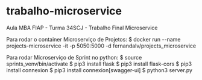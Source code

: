 # trabalho-microservice
Aula MBA FIAP - Turma 34SCJ - Trabalho Final Microservice


Para rodar o container Microserviço de Projetos:
    $ docker run --name projects-microservice -it -p 5050:5000 -d fernandalv/projects_microservice

Para rodar Microserviço de Sprint no python:
    $ source sprints_venv/bin/activate
    $ pip3 install flask
    $ pip3 install flask-cors
    $ pip3 install connexion
    $ pip3 install connexion[swagger-ui]
    $ python3 server.py
